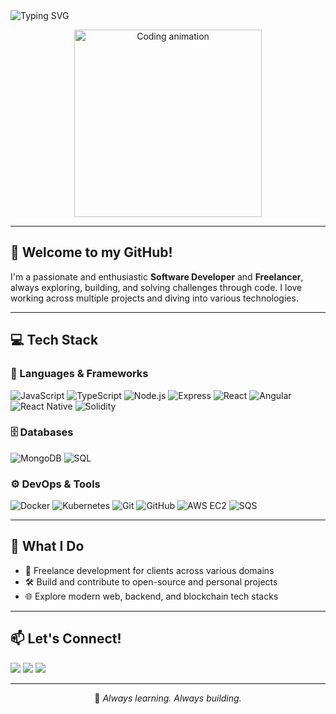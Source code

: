 <img src="https://readme-typing-svg.demolab.com?font=Fira+Code&size=24&pause=1000&center=true&vCenter=true&width=635&lines=Hi+there!+I'm+a+Software+Developer;Freelancer+%7C+Tech+Explorer+%7C+Problem+Solver" alt="Typing SVG" />

<p align="center">
  <img src="https://media.giphy.com/media/qgQUggAC3Pfv687qPC/giphy.gif" width="300" alt="Coding animation" />
</p>

---

## 👋 Welcome to my GitHub!

I'm a passionate and enthusiastic **Software Developer** and **Freelancer**, always exploring, building, and solving challenges through code. I love working across multiple projects and diving into various technologies.

---

## 💻 Tech Stack

### 🚀 Languages & Frameworks
![JavaScript](https://img.shields.io/badge/-JavaScript-F7DF1E?style=for-the-badge&logo=javascript&logoColor=000)
![TypeScript](https://img.shields.io/badge/-TypeScript-3178C6?style=for-the-badge&logo=typescript&logoColor=fff)
![Node.js](https://img.shields.io/badge/-Node.js-339933?style=for-the-badge&logo=node.js&logoColor=white)
![Express](https://img.shields.io/badge/-Express-000?style=for-the-badge&logo=express&logoColor=white)
![React](https://img.shields.io/badge/-React-61DAFB?style=for-the-badge&logo=react&logoColor=000)
![Angular](https://img.shields.io/badge/-Angular-DD0031?style=for-the-badge&logo=angular&logoColor=white)
![React Native](https://img.shields.io/badge/-ReactNative-20232A?style=for-the-badge&logo=react&logoColor=61DAFB)
![Solidity](https://img.shields.io/badge/-Solidity-363636?style=for-the-badge&logo=solidity&logoColor=white)

### 🗄️ Databases
![MongoDB](https://img.shields.io/badge/-MongoDB-47A248?style=for-the-badge&logo=mongodb&logoColor=white)
![SQL](https://img.shields.io/badge/-SQL-4479A1?style=for-the-badge&logo=postgresql&logoColor=white)

### ⚙️ DevOps & Tools
![Docker](https://img.shields.io/badge/-Docker-2496ED?style=for-the-badge&logo=docker&logoColor=white)
![Kubernetes](https://img.shields.io/badge/-Kubernetes-326CE5?style=for-the-badge&logo=kubernetes&logoColor=white)
![Git](https://img.shields.io/badge/-Git-F05032?style=for-the-badge&logo=git&logoColor=white)
![GitHub](https://img.shields.io/badge/-GitHub-181717?style=for-the-badge&logo=github&logoColor=white)
![AWS EC2](https://img.shields.io/badge/-EC2-FF9900?style=for-the-badge&logo=amazon-aws&logoColor=white)
![SQS](https://img.shields.io/badge/-SQS-232F3E?style=for-the-badge&logo=amazon-aws&logoColor=white)

---

## 🔧 What I Do

- 🤝 Freelance development for clients across various domains  
- 🛠️ Build and contribute to open-source and personal projects  
- 🌐 Explore modern web, backend, and blockchain tech stacks  

---

## 📫 Let's Connect!

<p align="left">
  <a href="https://github.com/yourusername"><img src="https://img.shields.io/badge/GitHub-100000?style=for-the-badge&logo=github&logoColor=white"/></a>
  <a href="mailto:your.email@example.com"><img src="https://img.shields.io/badge/Email-D14836?style=for-the-badge&logo=gmail&logoColor=white"/></a>
  <a href="https://www.linkedin.com/in/yourprofile"><img src="https://img.shields.io/badge/LinkedIn-blue?style=for-the-badge&logo=linkedin&logoColor=white"/></a>
</p>

---

<p align="center">
  🚀 <em>Always learning. Always building.</em>
</p>
